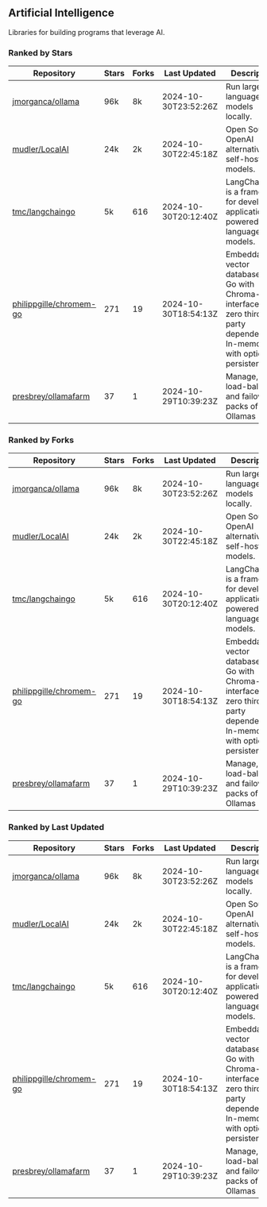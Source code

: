 ## Artificial Intelligence

Libraries for building programs that leverage AI.

### Ranked by Stars

| Repository | Stars | Forks | Last Updated | Description | 
|------------|-------|-------|--------------|-------------|
| [jmorganca/ollama](https://github.com/jmorganca/ollama) | 96k | 8k | 2024-10-30T23:52:26Z |  Run large language models locally. |
| [mudler/LocalAI](https://github.com/mudler/LocalAI) | 24k | 2k | 2024-10-30T22:45:18Z |  Open Source OpenAI alternative, self-host AI models. |
| [tmc/langchaingo](https://github.com/tmc/langchaingo) | 5k | 616 | 2024-10-30T20:12:40Z |  LangChainGo is a framework for developing applications powered by language models. |
| [philippgille/chromem-go](https://github.com/philippgille/chromem-go) | 271 | 19 | 2024-10-30T18:54:13Z |  Embeddable vector database for Go with Chroma-like interface and zero third-party dependencies. In-memory with optional persistence. |
| [presbrey/ollamafarm](https://github.com/presbrey/ollamafarm) | 37 | 1 | 2024-10-29T10:39:23Z |  Manage, load-balance, and failover packs of Ollamas |

### Ranked by Forks

| Repository | Stars | Forks | Last Updated | Description | 
|------------|-------|-------|--------------|-------------|
| [jmorganca/ollama](https://github.com/jmorganca/ollama) | 96k | 8k | 2024-10-30T23:52:26Z |  Run large language models locally. |
| [mudler/LocalAI](https://github.com/mudler/LocalAI) | 24k | 2k | 2024-10-30T22:45:18Z |  Open Source OpenAI alternative, self-host AI models. |
| [tmc/langchaingo](https://github.com/tmc/langchaingo) | 5k | 616 | 2024-10-30T20:12:40Z |  LangChainGo is a framework for developing applications powered by language models. |
| [philippgille/chromem-go](https://github.com/philippgille/chromem-go) | 271 | 19 | 2024-10-30T18:54:13Z |  Embeddable vector database for Go with Chroma-like interface and zero third-party dependencies. In-memory with optional persistence. |
| [presbrey/ollamafarm](https://github.com/presbrey/ollamafarm) | 37 | 1 | 2024-10-29T10:39:23Z |  Manage, load-balance, and failover packs of Ollamas |

### Ranked by Last Updated

| Repository | Stars | Forks | Last Updated | Description | 
|------------|-------|-------|--------------|-------------|
| [jmorganca/ollama](https://github.com/jmorganca/ollama) | 96k | 8k | 2024-10-30T23:52:26Z |  Run large language models locally. |
| [mudler/LocalAI](https://github.com/mudler/LocalAI) | 24k | 2k | 2024-10-30T22:45:18Z |  Open Source OpenAI alternative, self-host AI models. |
| [tmc/langchaingo](https://github.com/tmc/langchaingo) | 5k | 616 | 2024-10-30T20:12:40Z |  LangChainGo is a framework for developing applications powered by language models. |
| [philippgille/chromem-go](https://github.com/philippgille/chromem-go) | 271 | 19 | 2024-10-30T18:54:13Z |  Embeddable vector database for Go with Chroma-like interface and zero third-party dependencies. In-memory with optional persistence. |
| [presbrey/ollamafarm](https://github.com/presbrey/ollamafarm) | 37 | 1 | 2024-10-29T10:39:23Z |  Manage, load-balance, and failover packs of Ollamas |

